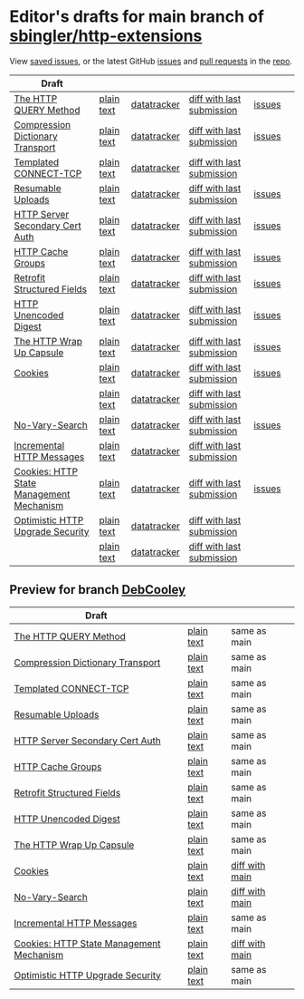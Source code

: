 # Editor's drafts for main branch of [sbingler/http-extensions](https://github.com/sbingler/http-extensions)

View [saved issues](issues.html), or the latest GitHub [issues](https://github.com/sbingler/http-extensions/issues) and [pull requests](https://github.com/sbingler/http-extensions/pulls) in the [repo](https://github.com/sbingler/http-extensions).

| Draft |     |     |     |     |     |
| ----- | --- | --- | --- | --- | --- |
| [The HTTP QUERY Method](./draft-ietf-httpbis-safe-method-w-body.html "The HTTP QUERY Method (HTML)") | [plain text](./draft-ietf-httpbis-safe-method-w-body.txt "The HTTP QUERY Method (Text)") | [datatracker](https://datatracker.ietf.org/doc/draft-ietf-httpbis-safe-method-w-body "Datatracker for draft-ietf-httpbis-safe-method-w-body") | [diff with last submission](https://author-tools.ietf.org/api/iddiff?doc_1=draft-ietf-httpbis-safe-method-w-body&url_2=https://sbingler.github.io/http-extensions/draft-ietf-httpbis-safe-method-w-body.txt) | [issues](https://github.com/sbingler/http-extensions/labels/query-method) |
| [Compression Dictionary Transport](./draft-ietf-httpbis-compression-dictionary.html "Compression Dictionary Transport (HTML)") | [plain text](./draft-ietf-httpbis-compression-dictionary.txt "Compression Dictionary Transport (Text)") | [datatracker](https://datatracker.ietf.org/doc/draft-ietf-httpbis-compression-dictionary "Datatracker for draft-ietf-httpbis-compression-dictionary") | [diff with last submission](https://author-tools.ietf.org/api/iddiff?doc_1=draft-ietf-httpbis-compression-dictionary&url_2=https://sbingler.github.io/http-extensions/draft-ietf-httpbis-compression-dictionary.txt) | [issues](https://github.com/sbingler/http-extensions/labels/compression-dictionary) |
| [Templated CONNECT-TCP](./draft-ietf-httpbis-connect-tcp.html "Template-Driven HTTP CONNECT Proxying for TCP (HTML)") | [plain text](./draft-ietf-httpbis-connect-tcp.txt "Template-Driven HTTP CONNECT Proxying for TCP (Text)") | [datatracker](https://datatracker.ietf.org/doc/draft-ietf-httpbis-connect-tcp "Datatracker for draft-ietf-httpbis-connect-tcp") | [diff with last submission](https://author-tools.ietf.org/api/iddiff?doc_1=draft-ietf-httpbis-connect-tcp&url_2=https://sbingler.github.io/http-extensions/draft-ietf-httpbis-connect-tcp.txt) |  |
| [Resumable Uploads](./draft-ietf-httpbis-resumable-upload.html "Resumable Uploads for HTTP (HTML)") | [plain text](./draft-ietf-httpbis-resumable-upload.txt "Resumable Uploads for HTTP (Text)") | [datatracker](https://datatracker.ietf.org/doc/draft-ietf-httpbis-resumable-upload "Datatracker for draft-ietf-httpbis-resumable-upload") | [diff with last submission](https://author-tools.ietf.org/api/iddiff?doc_1=draft-ietf-httpbis-resumable-upload&url_2=https://sbingler.github.io/http-extensions/draft-ietf-httpbis-resumable-upload.txt) | [issues](https://github.com/sbingler/http-extensions/labels/resumable-upload) |
| [HTTP Server Secondary Cert Auth](./draft-ietf-httpbis-secondary-server-certs.html "Secondary Certificate Authentication of HTTP Servers (HTML)") | [plain text](./draft-ietf-httpbis-secondary-server-certs.txt "Secondary Certificate Authentication of HTTP Servers (Text)") | [datatracker](https://datatracker.ietf.org/doc/draft-ietf-httpbis-secondary-server-certs "Datatracker for draft-ietf-httpbis-secondary-server-certs") | [diff with last submission](https://author-tools.ietf.org/api/iddiff?doc_1=draft-ietf-httpbis-secondary-server-certs&url_2=https://sbingler.github.io/http-extensions/draft-ietf-httpbis-secondary-server-certs.txt) | [issues](https://github.com/sbingler/http-extensions/labels/secondary-server-certs) |
| [HTTP Cache Groups](./draft-ietf-httpbis-cache-groups.html "HTTP Cache Groups (HTML)") | [plain text](./draft-ietf-httpbis-cache-groups.txt "HTTP Cache Groups (Text)") | [datatracker](https://datatracker.ietf.org/doc/draft-ietf-httpbis-cache-groups "Datatracker for draft-ietf-httpbis-cache-groups") | [diff with last submission](https://author-tools.ietf.org/api/iddiff?doc_1=draft-ietf-httpbis-cache-groups&url_2=https://sbingler.github.io/http-extensions/draft-ietf-httpbis-cache-groups.txt) | [issues](https://github.com/sbingler/http-extensions/labels/cache-groups) |
| [Retrofit Structured Fields](./draft-ietf-httpbis-retrofit.html "Retrofit Structured Fields for HTTP (HTML)") | [plain text](./draft-ietf-httpbis-retrofit.txt "Retrofit Structured Fields for HTTP (Text)") | [datatracker](https://datatracker.ietf.org/doc/draft-ietf-httpbis-retrofit "Datatracker for draft-ietf-httpbis-retrofit") | [diff with last submission](https://author-tools.ietf.org/api/iddiff?doc_1=draft-ietf-httpbis-retrofit&url_2=https://sbingler.github.io/http-extensions/draft-ietf-httpbis-retrofit.txt) | [issues](https://github.com/sbingler/http-extensions/labels/retrofit) |
| [HTTP Unencoded Digest](./draft-ietf-httpbis-unencoded-digest.html "HTTP Unencoded Digest (HTML)") | [plain text](./draft-ietf-httpbis-unencoded-digest.txt "HTTP Unencoded Digest (Text)") | [datatracker](https://datatracker.ietf.org/doc/draft-ietf-httpbis-unencoded-digest "Datatracker for draft-ietf-httpbis-unencoded-digest") | [diff with last submission](https://author-tools.ietf.org/api/iddiff?doc_1=draft-ietf-httpbis-unencoded-digest&url_2=https://sbingler.github.io/http-extensions/draft-ietf-httpbis-unencoded-digest.txt) | [issues](https://github.com/sbingler/http-extensions/labels/unencoded-digest) |
| [The HTTP Wrap Up Capsule](./draft-ietf-httpbis-wrap-up.html "The HTTP Wrap Up Capsule (HTML)") | [plain text](./draft-ietf-httpbis-wrap-up.txt "The HTTP Wrap Up Capsule (Text)") | [datatracker](https://datatracker.ietf.org/doc/draft-ietf-httpbis-wrap-up "Datatracker for draft-ietf-httpbis-wrap-up") | [diff with last submission](https://author-tools.ietf.org/api/iddiff?doc_1=draft-ietf-httpbis-wrap-up&url_2=https://sbingler.github.io/http-extensions/draft-ietf-httpbis-wrap-up.txt) | [issues](https://github.com/sbingler/http-extensions/labels/wrap-up) |
| [Cookies](./draft-ietf-httpbis-layered-cookies.html "Cookies: HTTP State Management Mechanism (HTML)") | [plain text](./draft-ietf-httpbis-layered-cookies.txt "Cookies: HTTP State Management Mechanism (Text)") | [datatracker](https://datatracker.ietf.org/doc/draft-ietf-httpbis-layered-cookies "Datatracker for draft-ietf-httpbis-layered-cookies") | [diff with last submission](https://author-tools.ietf.org/api/iddiff?doc_1=draft-ietf-httpbis-layered-cookies&url_2=https://sbingler.github.io/http-extensions/draft-ietf-httpbis-layered-cookies.txt) | [issues](https://github.com/sbingler/http-extensions/labels/cookies) |
| [](./rfc9729.html " (HTML)") | [plain text](./rfc9729.txt " (Text)") | [datatracker](https://datatracker.ietf.org/doc/rfc9729 "Datatracker for rfc9729") | [diff with last submission](https://author-tools.ietf.org/api/iddiff?doc_1=rfc9729&url_2=https://sbingler.github.io/http-extensions/rfc9729.txt) |  |
| [No-Vary-Search](./draft-ietf-httpbis-no-vary-search.html "The No-Vary-Search HTTP Response Header Field (HTML)") | [plain text](./draft-ietf-httpbis-no-vary-search.txt "The No-Vary-Search HTTP Response Header Field (Text)") | [datatracker](https://datatracker.ietf.org/doc/draft-ietf-httpbis-no-vary-search "Datatracker for draft-ietf-httpbis-no-vary-search") | [diff with last submission](https://author-tools.ietf.org/api/iddiff?doc_1=draft-ietf-httpbis-no-vary-search&url_2=https://sbingler.github.io/http-extensions/draft-ietf-httpbis-no-vary-search.txt) | [issues](https://github.com/sbingler/http-extensions/labels/no-vary-search) |
| [Incremental HTTP Messages](./draft-ietf-httpbis-incremental.html "Incremental HTTP Messages (HTML)") | [plain text](./draft-ietf-httpbis-incremental.txt "Incremental HTTP Messages (Text)") | [datatracker](https://datatracker.ietf.org/doc/draft-ietf-httpbis-incremental "Datatracker for draft-ietf-httpbis-incremental") | [diff with last submission](https://author-tools.ietf.org/api/iddiff?doc_1=draft-ietf-httpbis-incremental&url_2=https://sbingler.github.io/http-extensions/draft-ietf-httpbis-incremental.txt) |  |
| [Cookies: HTTP State Management Mechanism](./draft-ietf-httpbis-rfc6265bis.html "Cookies: HTTP State Management Mechanism (HTML)") | [plain text](./draft-ietf-httpbis-rfc6265bis.txt "Cookies: HTTP State Management Mechanism (Text)") | [datatracker](https://datatracker.ietf.org/doc/draft-ietf-httpbis-rfc6265bis "Datatracker for draft-ietf-httpbis-rfc6265bis") | [diff with last submission](https://author-tools.ietf.org/api/iddiff?doc_1=draft-ietf-httpbis-rfc6265bis&url_2=https://sbingler.github.io/http-extensions/draft-ietf-httpbis-rfc6265bis.txt) | [issues](https://github.com/sbingler/http-extensions/labels/6265bis) |
| [Optimistic HTTP Upgrade Security](./draft-ietf-httpbis-optimistic-upgrade.html "Security Considerations for Optimistic Protocol Transitions in HTTP/1.1 (HTML)") | [plain text](./draft-ietf-httpbis-optimistic-upgrade.txt "Security Considerations for Optimistic Protocol Transitions in HTTP/1.1 (Text)") | [datatracker](https://datatracker.ietf.org/doc/draft-ietf-httpbis-optimistic-upgrade "Datatracker for draft-ietf-httpbis-optimistic-upgrade") | [diff with last submission](https://author-tools.ietf.org/api/iddiff?doc_1=draft-ietf-httpbis-optimistic-upgrade&url_2=https://sbingler.github.io/http-extensions/draft-ietf-httpbis-optimistic-upgrade.txt) |  |
| [](./rfc6265bis.html " (HTML)") | [plain text](./rfc6265bis.txt " (Text)") | [datatracker](https://datatracker.ietf.org/doc/rfc6265bis "Datatracker for rfc6265bis") | [diff with last submission](https://author-tools.ietf.org/api/iddiff?doc_1=rfc6265bis&url_2=https://sbingler.github.io/http-extensions/rfc6265bis.txt) |  |

## Preview for branch [DebCooley](DebCooley)

| Draft |     |     |     |
| ----- | --- | --- | --- |
| [The HTTP QUERY Method](DebCooley/draft-ietf-httpbis-safe-method-w-body.html "The HTTP QUERY Method (HTML)") | [plain text](DebCooley/draft-ietf-httpbis-safe-method-w-body.txt "The HTTP QUERY Method (Text)") | same as main |
| [Compression Dictionary Transport](DebCooley/draft-ietf-httpbis-compression-dictionary.html "Compression Dictionary Transport (HTML)") | [plain text](DebCooley/draft-ietf-httpbis-compression-dictionary.txt "Compression Dictionary Transport (Text)") | same as main |
| [Templated CONNECT-TCP](DebCooley/draft-ietf-httpbis-connect-tcp.html "Template-Driven HTTP CONNECT Proxying for TCP (HTML)") | [plain text](DebCooley/draft-ietf-httpbis-connect-tcp.txt "Template-Driven HTTP CONNECT Proxying for TCP (Text)") | same as main |
| [Resumable Uploads](DebCooley/draft-ietf-httpbis-resumable-upload.html "Resumable Uploads for HTTP (HTML)") | [plain text](DebCooley/draft-ietf-httpbis-resumable-upload.txt "Resumable Uploads for HTTP (Text)") | same as main |
| [HTTP Server Secondary Cert Auth](DebCooley/draft-ietf-httpbis-secondary-server-certs.html "Secondary Certificate Authentication of HTTP Servers (HTML)") | [plain text](DebCooley/draft-ietf-httpbis-secondary-server-certs.txt "Secondary Certificate Authentication of HTTP Servers (Text)") | same as main |
| [HTTP Cache Groups](DebCooley/draft-ietf-httpbis-cache-groups.html "HTTP Cache Groups (HTML)") | [plain text](DebCooley/draft-ietf-httpbis-cache-groups.txt "HTTP Cache Groups (Text)") | same as main |
| [Retrofit Structured Fields](DebCooley/draft-ietf-httpbis-retrofit.html "Retrofit Structured Fields for HTTP (HTML)") | [plain text](DebCooley/draft-ietf-httpbis-retrofit.txt "Retrofit Structured Fields for HTTP (Text)") | same as main |
| [HTTP Unencoded Digest](DebCooley/draft-ietf-httpbis-unencoded-digest.html "HTTP Unencoded Digest (HTML)") | [plain text](DebCooley/draft-ietf-httpbis-unencoded-digest.txt "HTTP Unencoded Digest (Text)") | same as main |
| [The HTTP Wrap Up Capsule](DebCooley/draft-ietf-httpbis-wrap-up.html "The HTTP Wrap Up Capsule (HTML)") | [plain text](DebCooley/draft-ietf-httpbis-wrap-up.txt "The HTTP Wrap Up Capsule (Text)") | same as main |
| [Cookies](DebCooley/draft-ietf-httpbis-layered-cookies.html "Cookies: HTTP State Management Mechanism (HTML)") | [plain text](DebCooley/draft-ietf-httpbis-layered-cookies.txt "Cookies: HTTP State Management Mechanism (Text)") | [diff with main](https://author-tools.ietf.org/api/iddiff?url_1=https://sbingler.github.io/http-extensions/draft-ietf-httpbis-layered-cookies.txt&url_2=https://sbingler.github.io/http-extensions/DebCooley/draft-ietf-httpbis-layered-cookies.txt) |
| [No-Vary-Search](DebCooley/draft-ietf-httpbis-no-vary-search.html "The No-Vary-Search HTTP Response Header Field (HTML)") | [plain text](DebCooley/draft-ietf-httpbis-no-vary-search.txt "The No-Vary-Search HTTP Response Header Field (Text)") | [diff with main](https://author-tools.ietf.org/api/iddiff?url_1=https://sbingler.github.io/http-extensions/draft-ietf-httpbis-no-vary-search.txt&url_2=https://sbingler.github.io/http-extensions/DebCooley/draft-ietf-httpbis-no-vary-search.txt) |
| [Incremental HTTP Messages](DebCooley/draft-ietf-httpbis-incremental.html "Incremental HTTP Messages (HTML)") | [plain text](DebCooley/draft-ietf-httpbis-incremental.txt "Incremental HTTP Messages (Text)") | same as main |
| [Cookies: HTTP State Management Mechanism](DebCooley/draft-ietf-httpbis-rfc6265bis.html "Cookies: HTTP State Management Mechanism (HTML)") | [plain text](DebCooley/draft-ietf-httpbis-rfc6265bis.txt "Cookies: HTTP State Management Mechanism (Text)") | [diff with main](https://author-tools.ietf.org/api/iddiff?url_1=https://sbingler.github.io/http-extensions/draft-ietf-httpbis-rfc6265bis.txt&url_2=https://sbingler.github.io/http-extensions/DebCooley/draft-ietf-httpbis-rfc6265bis.txt) |
| [Optimistic HTTP Upgrade Security](DebCooley/draft-ietf-httpbis-optimistic-upgrade.html "Security Considerations for Optimistic Protocol Transitions in HTTP/1.1 (HTML)") | [plain text](DebCooley/draft-ietf-httpbis-optimistic-upgrade.txt "Security Considerations for Optimistic Protocol Transitions in HTTP/1.1 (Text)") | same as main |

